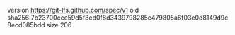 version https://git-lfs.github.com/spec/v1
oid sha256:7b23700cce59d5f3ed0f8d3439798285c479805a6f03e0d8149d9c8ecd085bdd
size 206
